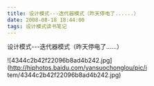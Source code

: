 ```yaml
---
title: 设计模式---迭代器模式（昨天停电了......）
date: 2008-08-18 18:44:00
tags: 设计模式读书笔记
---
```

设计模式---迭代器模式（昨天停电了......）

![4344c2b42f22096b8ad4b242.jpg](http://hiphotos.baidu.com/yansuochonglou/pic/i
tem/4344c2b42f22096b8ad4b242.jpg)




